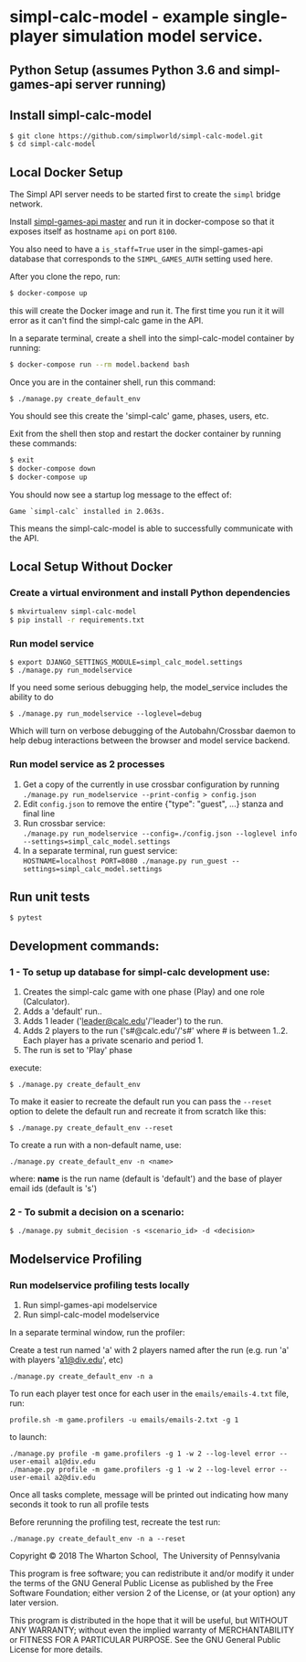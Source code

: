 # simpl-calc-model - example single-player simulation model service.

## Python Setup (assumes Python 3.6 and simpl-games-api server running)


## Install simpl-calc-model

```shell
$ git clone https://github.com/simplworld/simpl-calc-model.git
$ cd simpl-calc-model
```

## Local Docker Setup

The Simpl API server needs to be started first to create the `simpl` bridge network.

Install [simpl-games-api master](https://github.com/simplworld/simpl-games-api) and run it in 
docker-compose so that it exposes itself as hostname `api` on port `8100`. 

You also need to have a `is_staff=True` user in the simpl-games-api database that
corresponds to the `SIMPL_GAMES_AUTH` setting used here.

After you clone the repo, run:

```bash
$ docker-compose up
```

this will create the Docker image and run it.  The first time you run it it will error
as it can't find the simpl-calc game in the API.

In a separate terminal, create a shell into the simpl-calc-model container by running:

```bash
$ docker-compose run --rm model.backend bash
```

Once you are in the container shell, run this command:

```shell
$ ./manage.py create_default_env
```

You should see this create the 'simpl-calc' game, phases, users, etc.

Exit from the shell then stop and restart the docker container by running these commands: 

```bash
$ exit
$ docker-compose down
$ docker-compose up
```

You should now see a startup log message to the effect of:

```
Game `simpl-calc` installed in 2.063s.
```

This means the simpl-calc-model is able to successfully communicate with the API.

## Local Setup Without Docker

### Create a virtual environment and install Python dependencies

```bash
$ mkvirtualenv simpl-calc-model
$ pip install -r requirements.txt
```
### Run model service

```shell
$ export DJANGO_SETTINGS_MODULE=simpl_calc_model.settings
$ ./manage.py run_modelservice
```

If you need some serious debugging help, the model_service includes the ability to do

```shell
$ ./manage.py run_modelservice --loglevel=debug
```

Which will turn on verbose debugging of the Autobahn/Crossbar daemon to help debug interactions between the browser and model service backend.

### Run model service as 2 processes

1. Get a copy of the currently in use crossbar configuration by running
    `./manage.py run_modelservice --print-config > config.json`
1. Edit `config.json` to remove the entire {"type": "guest", ...} stanza and final line
1. Run crossbar service:    
    `./manage.py run_modelservice --config=./config.json --loglevel info --settings=simpl_calc_model.settings`
1. In a separate terminal, run guest service:    
    `HOSTNAME=localhost PORT=8080 ./manage.py run_guest --settings=simpl_calc_model.settings`


## Run unit tests

```shell
$ pytest
```

## Development commands:

### 1 - To setup up database for simpl-calc development use:

1. Creates the simpl-calc game with one phase (Play) and one role (Calculator).
1. Adds a 'default' run..
1. Adds 1 leader ('leader@calc.edu'/'leader') to the run.
1. Adds 2 players to the run ('s#@calc.edu'/'s#' where # is between 1..2. Each player has a private scenario and period 1.
1. The run is set to 'Play' phase

execute:

```shell
$ ./manage.py create_default_env
```

To make it easier to recreate the default run you can pass the `--reset` option to delete the
default run and recreate it from scratch like this:

```shell
$ ./manage.py create_default_env --reset
```

To create a run with a non-default name, use:

```shell
./manage.py create_default_env -n <name>
```

where:
 **name** is the run name (default is 'default') and the base of player email ids (default is 's')  

### 2 - To submit a decision on a scenario:

```shell
$ ./manage.py submit_decision -s <scenario_id> -d <decision>
```

## Modelservice Profiling

### Run modelservice profiling tests locally

1. Run simpl-games-api modelservice
1. Run simpl-calc-model modelservice

In a separate terminal window, run the profiler:

Create a test run named 'a' with 2 players named after the run (e.g. run 'a' with players 'a1@div.edu', etc)

    ./manage.py create_default_env -n a

To run each player test once for each user in the `emails/emails-4.txt` file, run:

    profile.sh -m game.profilers -u emails/emails-2.txt -g 1

to launch:

    ./manage.py profile -m game.profilers -g 1 -w 2 --log-level error --user-email a1@div.edu
    ./manage.py profile -m game.profilers -g 1 -w 2 --log-level error --user-email a2@div.edu


Once all tasks complete, message will be printed out indicating how many seconds it took to run all profile tests

Before rerunning the profiling test, recreate the test run:

    ./manage.py create_default_env -n a --reset


Copyright © 2018 The Wharton School,  The University of Pennsylvania 

This program is free software; you can redistribute it and/or
modify it under the terms of the GNU General Public License
as published by the Free Software Foundation; either version 2
of the License, or (at your option) any later version.

This program is distributed in the hope that it will be useful,
but WITHOUT ANY WARRANTY; without even the implied warranty of
MERCHANTABILITY or FITNESS FOR A PARTICULAR PURPOSE.  See the
GNU General Public License for more details.

